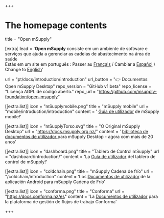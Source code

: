 +++


# The homepage contents
title = "Open mSupply"

[extra]
lead = '<b>Open mSupply</b> consiste em um ambiente de software e serviços que ajuda a gerenciar as cadeias de abastecimento na área de saúde</br>Estás em um site em português : Passer au <a href="/fr"> Français</a> / Cambiar a <a href="/es">Español</a> / Change to <a href="/">English</a>' 

url = "pt/docs/introduction/introduction"
url_button = "👉 Documentos Open mSupply Desktop"
repo_version = "GitHub v1 beta"
repo_license = "Licença AGPL de código aberto."
repo_url = "https://github.com/msupply-foundation/open-msupply"


[[extra.list]]
icon = "mSupplymobile.png"
title = "mSupply mobile"
url = "mobile/introduction/introduction"
content = ' <a href="mobile/introduction/introduction">Guia de utilizador</a> de mSupply mobile!'

[[extra.list]]
icon = "mSupplyTorso.svg"
title = "O Original mSupply Desktop"
url = "https://docs.msupply.org.nz/"
content = ' <a href="https://docs.msupply.org.nz/"> biblioteca de documentos de utilizador </a> para mSupply Desktop - agora com mais de 20 anos'

[[extra.list]]
icon = "dashboard.png"
title = "Tablero de Control mSupply"
url = "dashboard/introduction/"
content = 'La <a href="/dashboard/introduction">Guía de utilizador</a> del tablero de control de mSupply!'

[[extra.list]]
icon = "coldchain.png"
title = "mSupply Cadena de frío"
url = "/coldchain/introduction"
content = 'Los <a href="/coldchain/introduction">Documentos de utilizador</a> de la aplicación Android para mSupply Cadena de Frío'

[[extra.list]]
icon = "conforma.png"
title = "Conforma"
url = "https://docs.conforma.nz/es"
content = 'La <a href="https://docs.conforma.nz/es">Documentos de utilizador</a> para la plataforma de gestión de flujos de trabajo Conforma'

+++
